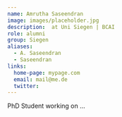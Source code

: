 ```yaml
---
name: Amrutha Saseendran
image: images/placeholder.jpg
description:  at Uni Siegen | BCAI
role: alumni
group: Siegen
aliases:
  - A. Saseendran
  - Saseendran
links:
  home-page: mypage.com
  email: mail@me.de
  twitter: 
---
```


PhD Student working on ...
